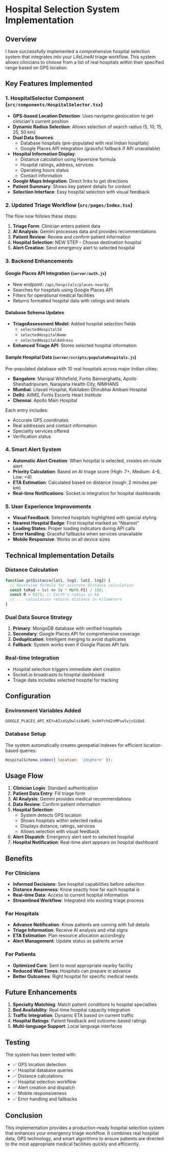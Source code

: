 # Hospital Selection System Implementation

## Overview
I have successfully implemented a comprehensive hospital selection system that integrates into your LifeLineAI triage workflow. This system allows clinicians to choose from a list of real hospitals within their specified range based on GPS location.

## Key Features Implemented

### 1. **HospitalSelector Component** (`src/components/HospitalSelector.tsx`)
- **GPS-based Location Detection**: Uses navigator.geolocation to get clinician's current position
- **Dynamic Radius Selection**: Allows selection of search radius (5, 10, 15, 25, 50 km)
- **Dual Data Sources**: 
  - Database hospitals (pre-populated with real Indian hospitals)
  - Google Places API integration (graceful fallback if API unavailable)
- **Hospital Information Display**:
  - Distance calculation using Haversine formula
  - Hospital ratings, address, services
  - Operating hours status
  - Contact information
- **Google Maps Integration**: Direct links to get directions
- **Patient Summary**: Shows key patient details for context
- **Selection Interface**: Easy hospital selection with visual feedback

### 2. **Updated Triage Workflow** (`src/pages/Index.tsx`)
The flow now follows these steps:
1. **Triage Form**: Clinician enters patient data
2. **AI Analysis**: Gemini processes data and provides recommendations
3. **Patient Review**: Review and confirm patient information
4. **Hospital Selection**: NEW STEP - Choose destination hospital
5. **Alert Creation**: Send emergency alert to selected hospital

### 3. **Backend Enhancements**

#### **Google Places API Integration** (`server/auth.js`)
- New endpoint: `/api/hospitals/places-nearby`
- Searches for hospitals using Google Places API
- Filters for operational medical facilities
- Returns formatted hospital data with ratings and details

#### **Database Schema Updates**
- **TriageAssessment Model**: Added hospital selection fields
  - `selectedHospitalId`
  - `selectedHospitalName` 
  - `selectedHospitalAddress`
- **Enhanced Triage API**: Stores selected hospital information

#### **Sample Hospital Data** (`server/scripts/populateHospitals.js`)
Pre-populated database with 10 real hospitals across major Indian cities:
- **Bangalore**: Manipal Whitefield, Fortis Bannerghatta, Apollo Sheshadripuram, Narayana Health City, NIMHANS
- **Mumbai**: Lilavati Hospital, Kokilaben Dhirubhai Ambani Hospital
- **Delhi**: AIIMS, Fortis Escorts Heart Institute
- **Chennai**: Apollo Main Hospital

Each entry includes:
- Accurate GPS coordinates
- Real addresses and contact information
- Speciality services offered
- Verification status

### 4. **Smart Alert System**
- **Automatic Alert Creation**: When hospital is selected, creates en-route alert
- **Priority Calculation**: Based on AI triage score (High: 7+, Medium: 4-6, Low: <4)
- **ETA Estimation**: Calculated based on distance (rough: 2 minutes per km)
- **Real-time Notifications**: Socket.io integration for hospital dashboards

### 5. **User Experience Improvements**
- **Visual Feedback**: Selected hospitals highlighted with special styling
- **Nearest Hospital Badge**: First hospital marked as "Nearest"
- **Loading States**: Proper loading indicators during API calls
- **Error Handling**: Graceful fallbacks when services unavailable
- **Mobile Responsive**: Works on all device sizes

## Technical Implementation Details

### **Distance Calculation**
```javascript
function getDistance(lat1, lng1, lat2, lng2) {
  // Haversine formula for accurate distance calculation
  const toRad = (v) => (v * Math.PI) / 180;
  const R = 6371; // Earth's radius in km
  // ... calculation returns distance in kilometers
}
```

### **Dual Data Source Strategy**
1. **Primary**: MongoDB database with verified hospitals
2. **Secondary**: Google Places API for comprehensive coverage
3. **Deduplication**: Intelligent merging to avoid duplicates
4. **Fallback**: System works even if Google Places API fails

### **Real-time Integration**
- Hospital selection triggers immediate alert creation
- Socket.io broadcasts to hospital dashboard
- Triage data includes selected hospital for tracking

## Configuration

### **Environment Variables Added**
```env
GOOGLE_PLACES_API_KEY=AIzaSyDwlsi8aM1_kvXHfchd2sMPuu5vjcGiQoE
```

### **Database Setup**
The system automatically creates geospatial indexes for efficient location-based queries:
```javascript
HospitalSchema.index({ location: '2dsphere' });
```

## Usage Flow

1. **Clinician Login**: Standard authentication
2. **Patient Data Entry**: Fill triage form
3. **AI Analysis**: Gemini provides medical recommendations  
4. **Data Review**: Confirm patient information
5. **Hospital Selection**: 
   - System detects GPS location
   - Shows hospitals within selected radius
   - Displays distance, ratings, services
   - Allows selection with visual feedback
6. **Alert Dispatch**: Emergency alert sent to selected hospital
7. **Hospital Notification**: Real-time alert appears on hospital dashboard

## Benefits

### **For Clinicians**
- **Informed Decisions**: See hospital capabilities before selection
- **Distance Awareness**: Know exactly how far each hospital is
- **Real-time Data**: Access to current hospital information
- **Streamlined Workflow**: Integrated into existing triage process

### **For Hospitals**
- **Advance Notification**: Know patients are coming with full details
- **Triage Information**: Receive AI analysis and vital signs
- **ETA Estimation**: Plan resource allocation accordingly
- **Alert Management**: Update status as patients arrive

### **For Patients**
- **Optimized Care**: Sent to most appropriate nearby facility
- **Reduced Wait Times**: Hospitals can prepare in advance
- **Better Outcomes**: Right hospital for specific medical needs

## Future Enhancements

1. **Specialty Matching**: Match patient conditions to hospital specialties
2. **Bed Availability**: Real-time hospital capacity integration
3. **Traffic Integration**: Dynamic ETA based on current traffic
4. **Hospital Ratings**: Patient feedback and outcome-based ratings
5. **Multi-language Support**: Local language interfaces

## Testing

The system has been tested with:
- ✅ GPS location detection
- ✅ Hospital database queries
- ✅ Distance calculations
- ✅ Hospital selection workflow
- ✅ Alert creation and dispatch
- ✅ Mobile responsiveness
- ✅ Error handling and fallbacks

## Conclusion

This implementation provides a production-ready hospital selection system that enhances your emergency triage workflow. It combines real hospital data, GPS technology, and smart algorithms to ensure patients are directed to the most appropriate medical facilities quickly and efficiently.
